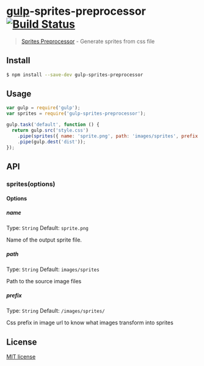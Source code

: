 # [gulp](http://gulpjs.com)-sprites-preprocessor [![Build Status](https://travis-ci.org/madebysource/gulp-sprites-preprocessor.svg?branch=master)](https://travis-ci.org/madebysource/gulp-sprites-preprocessor)

> [Sprites Preprocessor](https://github.com/madebysource/sprites-preprocessor) - Generate sprites from css file

## Install

```sh
$ npm install --save-dev gulp-sprites-preprocessor
```


## Usage

```js
var gulp = require('gulp');
var sprites = require('gulp-sprites-preprocessor');

gulp.task('default', function () {
  return gulp.src('style.css')
    .pipe(sprites({ name: 'sprite.png', path: 'images/sprites', prefix: '/images/sprites/' }))
    .pipe(gulp.dest('dist'));
});
```

## API

### sprites(options)

#### Options

##### name

Type: `String`
Default: `sprite.png`

Name of the output sprite file.

##### path

Type: `String`
Default: `images/sprites`

Path to the source image files

##### prefix

Type: `String`
Default: `/images/sprites/`

Css prefix in image url to know what images transform into sprites

## License

[MIT license](http://opensource.org/licenses/mit-license.php)
